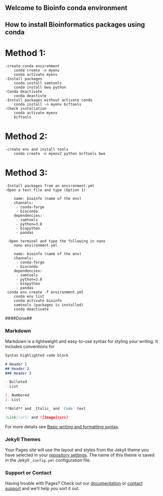 ## Welcome to Bioinfo conda environment

## How to install Bioinformatics packages using conda
# Method 1:
	-create conda environment
		conda create -n myenv
		conda activate myenv
	-Install packages
		conda install samtools
		conda install bwa python
	-Conda deactivate
		conda deactivte
	-Install packages without activate conda
		conda install -n myenv bcftools
	-Check installation
		conda activate myenv
		bcftools
# Method 2:
	-create env and install tools
		conda create -n myenv2 python bcftools bwa
# Method 3:
	-Install packages from an environment.yml
	-Open a text file and type (Option 1)
	
		name: bioinfo (name of the env)
		channels:
		 - conda-forge
		 - bioconda
		dependencies:
		 - samtools
		 - python=3.8
		 - biopython
		 - pandas
		 
	 -Open terminal and type the following in nano
	  	nano environment.yml
	  
	   	name: bioinfo (name of the env)
		channels:
		 - conda-forge
		 - bioconda
		dependencies:
		 - samtools
		 - python=3.8
		 - biopython
		 - pandas
	 conda env create -f environment.yml
	 	conda env list
	 	conda activate bioinfo
	 	samtools (packages is installed)
	 	conda deactivate
####Done##

	 
	
		

### Markdown

Markdown is a lightweight and easy-to-use syntax for styling your writing. It includes conventions for

```markdown
Syntax highlighted code block

# Header 1
## Header 2
### Header 3

- Bulleted
- List

1. Numbered
2. List

**Bold** and _Italic_ and `Code` text

[Link](url) and ![Image](src)
```

For more details see [Basic writing and formatting syntax](https://docs.github.com/en/github/writing-on-github/getting-started-with-writing-and-formatting-on-github/basic-writing-and-formatting-syntax).

### Jekyll Themes

Your Pages site will use the layout and styles from the Jekyll theme you have selected in your [repository settings](https://github.com/sekhwal/Snippy/settings/pages). The name of this theme is saved in the Jekyll `_config.yml` configuration file.

### Support or Contact

Having trouble with Pages? Check out our [documentation](https://docs.github.com/categories/github-pages-basics/) or [contact support](https://support.github.com/contact) and we’ll help you sort it out.
